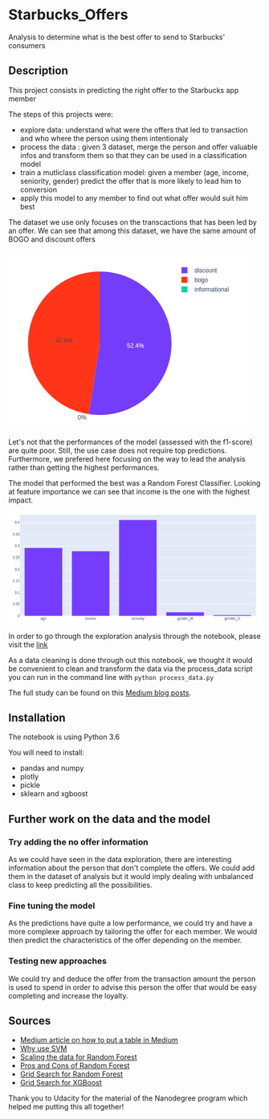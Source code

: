 # Starbucks_Offers
Analysis to determine what is the best offer to send to Starbucks' consumers

## Description

This project consists in predicting the right offer to the Starbucks app member

The steps of this projects were:
- explore data: understand what were the offers that led to transaction and who where the person using them intentionaly
- process the data : given 3 dataset, merge the person and offer valuable infos and transform them so that they can be used in a classification model
- train a mutliclass classification model: given a member (age, income, seniority, gender) predict the offer that is more likely to lead him to conversion
- apply this model to any member to find out what offer would suit him best

The dataset we use only focuses on the transcactions that has been led by an offer.
We can see that among this dataset, we have the same amount of BOGO and discount offers

![offer_split](./images/bogo_vs_discount.png)

Let's not that the performances of the model (assessed with the f1-score) are quite poor. Still, the use case does not require top predictions. Furthermore, we prefered here focusing on the way to lead the analysis rather than getting the highest performances.

The model that performed the best was a Random Forest Classifier. Looking at feature importance we can see that income is the one with the highest impact.

![feat_importance](./images/feat_importance.png)


In order to go through the exploration analysis through the notebook, please visit the [link]()

As a data cleaning is done through out this notebook, we thought it would be convenient to clean and transform the data via the process_data script you can run in the command line with
`python process_data.py`

The full study can be found on this [Medium blog posts](https://medium.com/@hadi75/send-the-right-offer-to-starbucks-consumers-87334714c35d).


## Installation

The notebook is using Python 3.6

You will need to install:
- pandas and numpy
- plotly
- pickle
- sklearn and xgboost


## Further work on the data and the model

### Try adding the no offer information
As we could have seen in the data exploration, there are interesting information about the person that don't complete the offers.
We could add them in the dataset of analysis but it would imply dealing with unbalanced class to keep predicting all the possibilities.

### Fine tuning the model
As the predictions have quite a low performance, we could try and have a more complexe approach by tailoring the offer for each member. We would then predict the characteristics of the offer depending on the member.

### Testing new approaches
We could try and deduce the offer from the transaction amount the person is used to spend in order to advise this person the offer that would be easy completing and increase the loyalty.


## Sources
- [Medium article on how to put a table in Medium](https://medium.com/@hussachai/creating-a-table-in-medium-1ecf924af08e)
- [Why use SVM](https://community.alteryx.com/t5/Data-Science-Blog/Why-use-SVM/ba-p/138440)
- [Scaling the data for Random Forest](https://stackoverflow.com/questions/8961586/do-i-need-to-normalize-or-scale-data-for-randomforest-r-package)
- [Pros and Cons of Random Forest](https://towardsdatascience.com/random-forest-classification-and-its-implementation-d5d840dbead0)
- [Grid Search for Random Forest](https://www.kaggle.com/sociopath00/random-forest-using-gridsearchcv)
- [Grid Search for XGBoost](https://www.mikulskibartosz.name/xgboost-hyperparameter-tuning-in-python-using-grid-search/)

Thank you to Udacity for the material of the Nanodegree program which helped me putting this all together!
